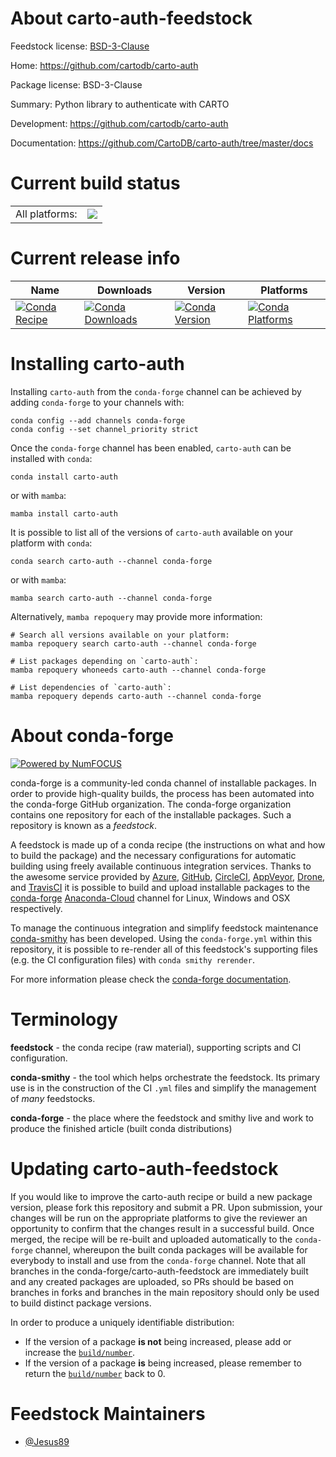About carto-auth-feedstock
==========================

Feedstock license: [BSD-3-Clause](https://github.com/conda-forge/carto-auth-feedstock/blob/main/LICENSE.txt)

Home: https://github.com/cartodb/carto-auth

Package license: BSD-3-Clause

Summary: Python library to authenticate with CARTO

Development: https://github.com/cartodb/carto-auth

Documentation: https://github.com/CartoDB/carto-auth/tree/master/docs

Current build status
====================


<table><tr><td>All platforms:</td>
    <td>
      <a href="https://dev.azure.com/conda-forge/feedstock-builds/_build/latest?definitionId=17711&branchName=main">
        <img src="https://dev.azure.com/conda-forge/feedstock-builds/_apis/build/status/carto-auth-feedstock?branchName=main">
      </a>
    </td>
  </tr>
</table>

Current release info
====================

| Name | Downloads | Version | Platforms |
| --- | --- | --- | --- |
| [![Conda Recipe](https://img.shields.io/badge/recipe-carto--auth-green.svg)](https://anaconda.org/conda-forge/carto-auth) | [![Conda Downloads](https://img.shields.io/conda/dn/conda-forge/carto-auth.svg)](https://anaconda.org/conda-forge/carto-auth) | [![Conda Version](https://img.shields.io/conda/vn/conda-forge/carto-auth.svg)](https://anaconda.org/conda-forge/carto-auth) | [![Conda Platforms](https://img.shields.io/conda/pn/conda-forge/carto-auth.svg)](https://anaconda.org/conda-forge/carto-auth) |

Installing carto-auth
=====================

Installing `carto-auth` from the `conda-forge` channel can be achieved by adding `conda-forge` to your channels with:

```
conda config --add channels conda-forge
conda config --set channel_priority strict
```

Once the `conda-forge` channel has been enabled, `carto-auth` can be installed with `conda`:

```
conda install carto-auth
```

or with `mamba`:

```
mamba install carto-auth
```

It is possible to list all of the versions of `carto-auth` available on your platform with `conda`:

```
conda search carto-auth --channel conda-forge
```

or with `mamba`:

```
mamba search carto-auth --channel conda-forge
```

Alternatively, `mamba repoquery` may provide more information:

```
# Search all versions available on your platform:
mamba repoquery search carto-auth --channel conda-forge

# List packages depending on `carto-auth`:
mamba repoquery whoneeds carto-auth --channel conda-forge

# List dependencies of `carto-auth`:
mamba repoquery depends carto-auth --channel conda-forge
```


About conda-forge
=================

[![Powered by
NumFOCUS](https://img.shields.io/badge/powered%20by-NumFOCUS-orange.svg?style=flat&colorA=E1523D&colorB=007D8A)](https://numfocus.org)

conda-forge is a community-led conda channel of installable packages.
In order to provide high-quality builds, the process has been automated into the
conda-forge GitHub organization. The conda-forge organization contains one repository
for each of the installable packages. Such a repository is known as a *feedstock*.

A feedstock is made up of a conda recipe (the instructions on what and how to build
the package) and the necessary configurations for automatic building using freely
available continuous integration services. Thanks to the awesome service provided by
[Azure](https://azure.microsoft.com/en-us/services/devops/), [GitHub](https://github.com/),
[CircleCI](https://circleci.com/), [AppVeyor](https://www.appveyor.com/),
[Drone](https://cloud.drone.io/welcome), and [TravisCI](https://travis-ci.com/)
it is possible to build and upload installable packages to the
[conda-forge](https://anaconda.org/conda-forge) [Anaconda-Cloud](https://anaconda.org/)
channel for Linux, Windows and OSX respectively.

To manage the continuous integration and simplify feedstock maintenance
[conda-smithy](https://github.com/conda-forge/conda-smithy) has been developed.
Using the ``conda-forge.yml`` within this repository, it is possible to re-render all of
this feedstock's supporting files (e.g. the CI configuration files) with ``conda smithy rerender``.

For more information please check the [conda-forge documentation](https://conda-forge.org/docs/).

Terminology
===========

**feedstock** - the conda recipe (raw material), supporting scripts and CI configuration.

**conda-smithy** - the tool which helps orchestrate the feedstock.
                   Its primary use is in the construction of the CI ``.yml`` files
                   and simplify the management of *many* feedstocks.

**conda-forge** - the place where the feedstock and smithy live and work to
                  produce the finished article (built conda distributions)


Updating carto-auth-feedstock
=============================

If you would like to improve the carto-auth recipe or build a new
package version, please fork this repository and submit a PR. Upon submission,
your changes will be run on the appropriate platforms to give the reviewer an
opportunity to confirm that the changes result in a successful build. Once
merged, the recipe will be re-built and uploaded automatically to the
`conda-forge` channel, whereupon the built conda packages will be available for
everybody to install and use from the `conda-forge` channel.
Note that all branches in the conda-forge/carto-auth-feedstock are
immediately built and any created packages are uploaded, so PRs should be based
on branches in forks and branches in the main repository should only be used to
build distinct package versions.

In order to produce a uniquely identifiable distribution:
 * If the version of a package **is not** being increased, please add or increase
   the [``build/number``](https://docs.conda.io/projects/conda-build/en/latest/resources/define-metadata.html#build-number-and-string).
 * If the version of a package **is** being increased, please remember to return
   the [``build/number``](https://docs.conda.io/projects/conda-build/en/latest/resources/define-metadata.html#build-number-and-string)
   back to 0.

Feedstock Maintainers
=====================

* [@Jesus89](https://github.com/Jesus89/)


